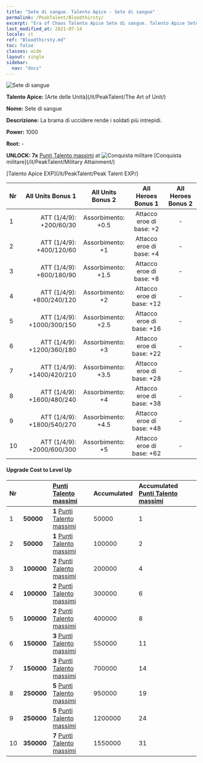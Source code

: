 ```yaml
---
title: "Sete di sangue. Talento Apice - Sete di sangue"
permalink: /PeakTalent/Bloodthirsty/
excerpt: "Era of Chaos Talento Apice Sete di sangue. Talento Apice Sete di sangue. Sete di sangue"
last_modified_at: 2021-07-14
locale: it
ref: "Bloodthirsty.md"
toc: false
classes: wide
layout: single
sidebar:
  nav: "docs"
---
```


  ![Sete di sangue](/images/pt/talent_2005.png)

  **Talento Apice:** [Arte delle Unità](/it/PeakTalent/The Art of Unit/)

  **Nome:** Sete di sangue

  **Descrizione:** La brama di uccidere rende i soldati più intrepidi.

  **Power:** 1000

  **Root:** -

  **UNLOCK: 7x** [Punti Talento massimi](/ItemsIT/con_934/) at ![Conquista militare](/images/pt/talent_2006.png) [Conquista militare](/it/PeakTalent/Military Attainment/)

  [Talento Apice EXP](/it/PeakTalent/Peak Talent EXP/)

  | Nr | All Units Bonus 1 | All Units Bonus 2 | All Heroes Bonus 1 | All Heroes Bonus 2 |
  |:---|--------------:|:-------------:|:-------------:|:-------------:|
  | 1 | ATT (1/4/9): +200/60/30 | Assorbimento: +0.5 | Attacco eroe di base: +2 | - |
  | 2 | ATT (1/4/9): +400/120/60 | Assorbimento: +1 | Attacco eroe di base: +4 | - |
  | 3 | ATT (1/4/9): +600/180/90 | Assorbimento: +1.5 | Attacco eroe di base: +8 | - |
  | 4 | ATT (1/4/9): +800/240/120 | Assorbimento: +2 | Attacco eroe di base: +12 | - |
  | 5 | ATT (1/4/9): +1000/300/150 | Assorbimento: +2.5 | Attacco eroe di base: +16 | - |
  | 6 | ATT (1/4/9): +1200/360/180 | Assorbimento: +3 | Attacco eroe di base: +22 | - |
  | 7 | ATT (1/4/9): +1400/420/210 | Assorbimento: +3.5 | Attacco eroe di base: +28 | - |
  | 8 | ATT (1/4/9): +1600/480/240 | Assorbimento: +4 | Attacco eroe di base: +38 | - |
  | 9 | ATT (1/4/9): +1800/540/270 | Assorbimento: +4.5 | Attacco eroe di base: +48 | - |
  | 10 | ATT (1/4/9): +2000/600/300 | Assorbimento: +5 | Attacco eroe di base: +62 | - |


#### Upgrade Cost to Level Up

  | Nr | <i class="fas fa-coins"/> | [Punti Talento massimi](/ItemsIT/con_934/) | Accumulated <i class="fas fa-coins"/> | Accumulated [Punti Talento massimi](/ItemsIT/con_934/) |
  |:---|:--------------|:-------------|:-------------|:-------------|
  | 1 | **50000** | **1** [Punti Talento massimi](/ItemsIT/con_934/) | 50000 | 1 |
  | 2 | **50000** | **1** [Punti Talento massimi](/ItemsIT/con_934/) | 100000 | 2 |
  | 3 | **100000** | **2** [Punti Talento massimi](/ItemsIT/con_934/) | 200000 | 4 |
  | 4 | **100000** | **2** [Punti Talento massimi](/ItemsIT/con_934/) | 300000 | 6 |
  | 5 | **100000** | **2** [Punti Talento massimi](/ItemsIT/con_934/) | 400000 | 8 |
  | 6 | **150000** | **3** [Punti Talento massimi](/ItemsIT/con_934/) | 550000 | 11 |
  | 7 | **150000** | **3** [Punti Talento massimi](/ItemsIT/con_934/) | 700000 | 14 |
  | 8 | **250000** | **5** [Punti Talento massimi](/ItemsIT/con_934/) | 950000 | 19 |
  | 9 | **250000** | **5** [Punti Talento massimi](/ItemsIT/con_934/) | 1200000 | 24 |
  | 10 | **350000** | **7** [Punti Talento massimi](/ItemsIT/con_934/) | 1550000 | 31 |
